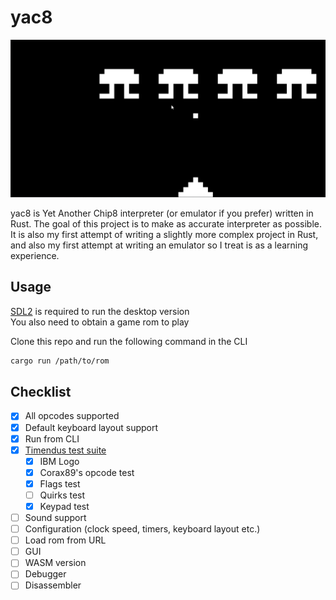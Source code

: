 # yac8

![Screenshot](/cover.png)

yac8 is Yet Another Chip8 interpreter (or emulator if you prefer) written in Rust. The goal of this project is to make
as accurate interpreter as possible. It is also my first attempt
of writing a slightly more complex project in Rust, and also my first attempt at writing an emulator so I treat is as a
learning experience.

## Usage

[SDL2](https://github.com/Rust-SDL2/rust-sdl2) is required to run the desktop version\
You also need to obtain a game rom to play

Clone this repo and run the following command in the CLI

```bash
cargo run /path/to/rom
```

## Checklist

- [x] All opcodes supported
- [x] Default keyboard layout support
- [x] Run from CLI
- [x] [Timendus test suite](https://github.com/Timendus/chip8-test-suite)
    - [x] IBM Logo
    - [x] Corax89's opcode test
    - [x] Flags test
    - [ ] Quirks test
    - [x] Keypad test
- [ ] Sound support
- [ ] Configuration (clock speed, timers, keyboard layout etc.)
- [ ] Load rom from URL
- [ ] GUI
- [ ] WASM version
- [ ] Debugger
- [ ] Disassembler
